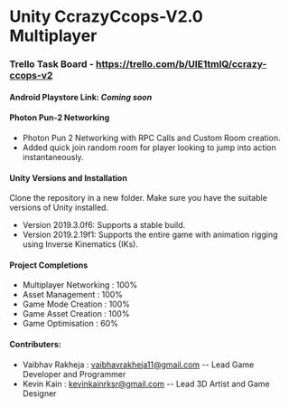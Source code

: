 # Unity CcrazyCcops-V2.0 Multiplayer

### Trello Task Board - https://trello.com/b/UlE1tmIQ/ccrazy-ccops-v2

#### Android Playstore Link: *Coming soon*

#### Photon Pun-2 Networking 
- Photon Pun 2 Networking with RPC Calls and Custom Room creation. 
- Added quick join random room for player looking to jump into action instantaneously.


#### Unity Versions and Installation
Clone the repository in a new folder. Make sure you have the suitable versions of Unity installed.
 
- Version 2019.3.0f6: Supports a stable build. 
- Version 2019.2.19f1: Supports the entire game with animation rigging using Inverse Kinematics (IKs).

#### Project Completions
- Multiplayer Networking : 100%
- Asset Management : 100%
- Game Mode Creation : 100%
- Game Asset Creation : 100%
- Game Optimisation : 60%

#### Contributers: 

- Vaibhav Rakheja : vaibhavrakheja11@gmail.com  -- Lead Game Developer and Programmer
- Kevin Kain : kevinkainrksr@gmail.com -- Lead 3D Artist and Game Designer
